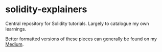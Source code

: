 # solidity-explainers
Central repository for Solidity tutorials. Largely to catalogue my own learnings. 

Better formatted versions of these pieces can generally be found on my [Medium](https://medium.com/@kalexotsu).